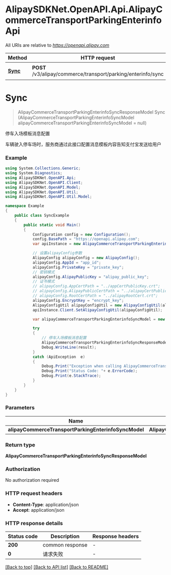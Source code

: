 # AlipaySDKNet.OpenAPI.Api.AlipayCommerceTransportParkingEnterinfoApi

All URIs are relative to *https://openapi.alipay.com*

Method | HTTP request | Description
------------- | ------------- | -------------
[**Sync**](AlipayCommerceTransportParkingEnterinfoApi.md#sync) | **POST** /v3/alipay/commerce/transport/parking/enterinfo/sync | 停车入场模板消息配置


<a name="sync"></a>
# **Sync**
> AlipayCommerceTransportParkingEnterinfoSyncResponseModel Sync (AlipayCommerceTransportParkingEnterinfoSyncModel alipayCommerceTransportParkingEnterinfoSyncModel = null)

停车入场模板消息配置

车辆驶入停车场时，服务商通过此接口配置消息模板内容告知支付宝发送给用户

### Example
```csharp
using System.Collections.Generic;
using System.Diagnostics;
using AlipaySDKNet.OpenAPI.Api;
using AlipaySDKNet.OpenAPI.Client;
using AlipaySDKNet.OpenAPI.Model;
using AlipaySDKNet.OpenAPI.Util;
using AlipaySDKNet.OpenAPI.Util.Model;

namespace Example
{
    public class SyncExample
    {
        public static void Main()
        {
            Configuration config = new Configuration();
            config.BasePath = "https://openapi.alipay.com";
            var apiInstance = new AlipayCommerceTransportParkingEnterinfoApi(config);

            // 设置alipayConfig参数
            AlipayConfig alipayConfig = new AlipayConfig();
            alipayConfig.AppId = "app_id";
            alipayConfig.PrivateKey = "private_key";
            // 密钥模式
            alipayConfig.AlipayPublicKey = "alipay_public_key";
            // 证书模式
            // alipayConfig.AppCertPath = "../appCertPublicKey.crt";
            // alipayConfig.AlipayPublicCertPath = "../alipayCertPublicKey_RSA2.crt";
            // alipayConfig.RootCertPath = "../alipayRootCert.crt";
            alipayConfig.EncryptKey = "encrypt_key";
            AlipayConfigUtil alipayConfigUtil = new AlipayConfigUtil(alipayConfig);
            apiInstance.Client.SetAlipayConfigUtil(alipayConfigUtil);

            var alipayCommerceTransportParkingEnterinfoSyncModel = new AlipayCommerceTransportParkingEnterinfoSyncModel(); // AlipayCommerceTransportParkingEnterinfoSyncModel |  (optional) 

            try
            {
                // 停车入场模板消息配置
                AlipayCommerceTransportParkingEnterinfoSyncResponseModel result = apiInstance.Sync(alipayCommerceTransportParkingEnterinfoSyncModel);
                Debug.WriteLine(result);
            }
            catch (ApiException  e)
            {
                Debug.Print("Exception when calling AlipayCommerceTransportParkingEnterinfoApi.Sync: " + e.Message );
                Debug.Print("Status Code: "+ e.ErrorCode);
                Debug.Print(e.StackTrace);
            }
        }
    }
}
```

### Parameters

Name | Type | Description  | Notes
------------- | ------------- | ------------- | -------------
 **alipayCommerceTransportParkingEnterinfoSyncModel** | **AlipayCommerceTransportParkingEnterinfoSyncModel**|  | [optional] 

### Return type

**AlipayCommerceTransportParkingEnterinfoSyncResponseModel**

### Authorization

No authorization required

### HTTP request headers

 - **Content-Type**: application/json
 - **Accept**: application/json


### HTTP response details
| Status code | Description | Response headers |
|-------------|-------------|------------------|
| **200** | common response |  -  |
| **0** | 请求失败 |  -  |

[[Back to top]](#) [[Back to API list]](../README.md#documentation-for-api-endpoints) [[Back to README]](../README.md)

